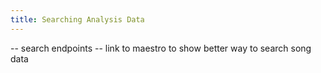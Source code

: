 ```yaml
---
title: Searching Analysis Data 
---
```


-- search endpoints 
-- link to maestro to show better way to search song data 